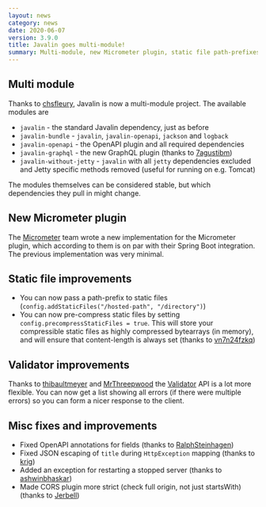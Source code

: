 ```yaml
---
layout: news
category: news
date: 2020-06-07
version: 3.9.0
title: Javalin goes multi-module!
summary: Multi-module, new Micrometer plugin, static file path-prefixes and pre-compression, Validator improvements.
---
```


## Multi module
Thanks to [chsfleury](https://github.com/chsfleury), Javalin is now a multi-module project. The available modules are

* `javalin` - the standard Javalin dependency, just as before
* `javalin-bundle` - `javalin`, `javalin-openapi`, `jackson` and `logback`
* `javalin-openapi` - the OpenAPI plugin and all required dependencies
* `javalin-graphql` - the new GraphQL plugin (thanks to [7agustibm](https://github.com/7agustibm))
* `javalin-without-jetty` - `javalin` with all `jetty` dependencies excluded
  and Jetty specific methods removed (useful for running on e.g. Tomcat)

The modules themselves can be considered stable, but which dependencies they pull in might change.

## New Micrometer plugin
The [Micrometer](https://micrometer.io/) team wrote a new implementation for the Micrometer plugin,
which according to them is on par with their Spring Boot integration. The previous implementation was very minimal.

## Static file improvements
* You can now pass a path-prefix to static files (`config.addStaticFiles("/hosted-path", "/directory")`)
* You can now pre-compress static files by setting `config.precompressStaticFiles = true`.
  This will store your compressible static files as highly compressed bytearrays (in memory),
  and will ensure that content-length is always set (thanks to [vn7n24fzkq](https://github.com/vn7n24fzkq))

## Validator improvements
Thanks to [thibaultmeyer](https://github.com/thibaultmeyer) and [MrThreepwood](https://github.com/MrThreepwood)
the [Validator](https://javalin.io/documentation#validation) API is a lot more flexible. You can now get a list
showing all errors (if there were multiple errors) so you can form a nicer response to the client.

## Misc fixes and improvements
* Fixed OpenAPI annotations for fields (thanks to [RalphSteinhagen](https://github.com/RalphSteinhagen))
* Fixed JSON escaping of `title` during `HttpException` mapping (thanks to [krig](https://github.com/krig))
* Added an exception for restarting a stopped server (thanks to [ashwinbhaskar](https://github.com/ashwinbhaskar))
* Made CORS plugin more strict (check full origin, not just startsWith) (thanks to [Jerbell](https://github.com/Jerbell))
